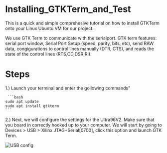 # Installing_GTKTerm_and_Test
This is a quick and simple comprehesive tutorial on how to install GTKTerm onto your Linux Ubuntu VM for our project.

We use GTK Term to communicate with the serialport. GTK term features: serial port window, Serial Port Setup (speed, parity, bits, etc), send RAW data, congigurations to control lines manually (DTR, CTS), and reads the state of the control lines (RTS,CD,DSR,RI).

# Steps

1.) Launch your terminal and enter the gollowing commands"

     ```bash
    sudo apt update
    sudo apt install gtkterm
    ```
 2.) Next, we will configure the settings for the Ultra96V2. Make sure that you board in correctly hooked up to your computer. We will start by going to Devices > USB > Xilinx JTAG+Serial[0700], click this option and launch GTK Term.
 
 ![USB config](https://user-images.githubusercontent.com/72533453/129467839-e82eaafd-c3bb-41c7-b2db-7dfb6909b177.png)

 
